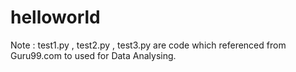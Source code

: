# helloworld

Note : test1.py , test2.py , test3.py are code which referenced from Guru99.com to used for Data Analysing.  
